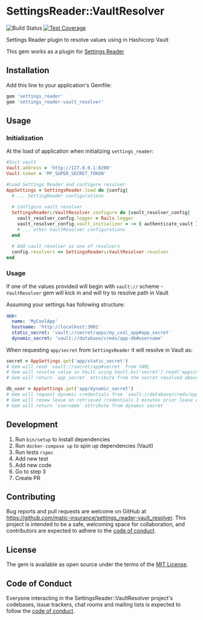 # SettingsReader::VaultResolver

![Build Status](https://github.com/matic-insurance/settings_reader-vault_resolver/workflows/ci/badge.svg?branch=main)
[![Test Coverage](https://codecov.io/gh/matic-insurance/settings_reader-vault_resolver/branch/main/graph/badge.svg?token=dGVDB9judr)](https://codecov.io/gh/matic-insurance/settings_reader-vault_resolver)

Settings Reader plugin to resolve values using in Hashicorp Vault

This gem works as a plugin for [Settings Reader](https://github.com/matic-insurance/consul_application_settings)

## Installation

Add this line to your application's Gemfile:

```ruby
gem 'settings_reader'
gem 'settings_reader-vault_resolver'
```

## Usage

### Initialization

At the load of application when initializing `settings_reader`:
```ruby
#Init vault
Vault.address = 'http://127.0.0.1:8200'
Vault.token = 'MY_SUPER_SECRET_TOKEN'

#Load Settings Reader and configure resolver
AppSettings = SettingsReader.load do |config|
  # ... SettingReader configurations
  
  # Configure vault resolver
  SettingsReader::VaultResolver.configure do |vault_resolver_config|
    vault_resolver_config.logger = Rails.logger
    vault_resolver_config.vault_initializer = -> { authenticate_vault }
    # ... other VaultResolver configurations
  end
  
  # Add vault resolver as one of resolvers
  config.resolvers << SettingsReader::VaultResolver.resolver
end
```

### Usage
If one of the values provided will begin with `vault://` scheme - 
`VaultResolver` gem will kick in and will try to resolve path in Vault

Assuming your settings has following structure:
```yaml
app:
  name: 'MyCoolApp'
  hostname: 'http://localhost:3001'
  static_secret: 'vault://secret/apps/my_cool_app#app_secret'
  dynamic_secret: 'vault://database/creds/app-db#username'
```

When requesting `app/secret` from `SettingsReader` it will resolve in Vault as:

```ruby
secret = AppSettings.get('app/static_secret') 
# Gem will read `vault://secret/app#secret` from YAML
# Gem will resolve value in Vault using Vault.kv('secret').read('apps/my_cool_app')
# Gem will return `app_secret` attribute from the secret resolved above

db_user = AppSettings.get('app/dynamic_secret')
# Gem will request dynamic credentials from `vault://database/creds/app-db` and cache them
# Gem will renew lease on retrieved credentials 3 minutes prior lease expiration from vault
# Gem will return `username` attribute from dynamic secret
```

## Development

1. Run `bin/setup` to install dependencies
2. Run `docker-compose up` to spin up dependencies (Vault)
3. Run tests `rspec`
4. Add new test
5. Add new code
6. Go to step 3
7. Create PR

## Contributing

Bug reports and pull requests are welcome on GitHub at https://github.com/matic-insurance/settings_reader-vault_resolver. This project is intended to be a safe, welcoming space for collaboration, and contributors are expected to adhere to the [code of conduct](https://github.com/matic-insurance/settings_reader-vault_resolver/blob/master/CODE_OF_CONDUCT.md).


## License

The gem is available as open source under the terms of the [MIT License](https://opensource.org/licenses/MIT).

## Code of Conduct

Everyone interacting in the SettingsReader::VaultResolver project's codebases, issue trackers, chat rooms and mailing lists is expected to follow the [code of conduct](https://github.com/matic-insurance/settings_reader-vault_resolver/blob/master/CODE_OF_CONDUCT.md).
